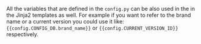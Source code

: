 <p>
  All the variables that are defined in the <code>config.py</code> can be also
  used in the in the Jinja2 templates as well. For example if you want to refer
  to the brand name or a current version you could use it like:
  <code>&#123;&#123;config.CONFIG_DB.brand_name&#125;&#125;</code> or
  <code>&#123;&#123;config.CURRENT_VERSION_ID&#125;&#125;</code>
  respectively.
</p>
